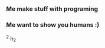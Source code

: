 ### Me make stuff with programing
### Me want to show you humans :)

<sup>2</sup>
h<sub>2</sub></sub>

```print("YOU ARE AN IDIOT")
```

<!--
**vitor-luis3301/vitor-luis3301** is a ✨ _special_ ✨ repository because its `README.md` (this file) appears on your GitHub profile.

Here are some ideas to get you started:

- 🔭 I’m currently working on ...
- 🌱 I’m currently learning ...
- 👯 I’m looking to collaborate on ...
- 🤔 I’m looking for help with ...
- 💬 Ask me about ...
- 📫 How to reach me: ...
- 😄 Pronouns: ...
- ⚡ Fun fact: ...
-->
